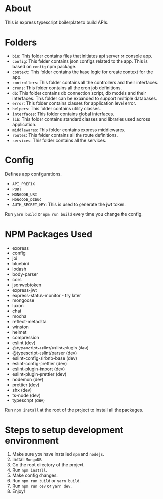# About
This is express typescript boilerplate to build APIs.

# Folders
- `bin`: This folder contains files that initiates api server or console app.
- `config`: This folder contains json configs related to the app. This is based on `config` npm package.
- `context`: This folder contains the base logic for create context for the app.
- `controllers`: This folder contains all the controllers and their interfaces.
- `crons`: This folder contains all the cron job definitions.
- `db`: This folder contains db connection script, db models and their interfaces. This folder can be expanded to support multiple databases.
- `error`: This folder contains classes for application level error.
- `helpers`: This folder contains utility classes.
- `interfaces`: This folder contains global interfaces.
- `lib`: This folder contains standard classes and libraries used across application.
- `middlewares`: This folder contains express middlewares.
- `routes`: This folder contains all the route definitions.
- `services`: This folder contains all the services.

# Config
Defines app configurations.
- `API_PREFIX`
- `PORT`
- `MONGODB_URI`
- `MONGODB_DEBUG`
- `AUTH_SECRET_KEY`: This is used to generate the jwt token.

Run `yarn build` or `npm run build` every time you change the config.

# NPM Packages Used
- express
- config
- joi
- bluebird
- lodash
- body-parser
- cors
- jsonwebtoken
- express-jwt
- express-status-monitor - try later
- mongoose
- luxon
- chai
- mocha
- reflect-metadata
- winston
- helmet
- compression
- eslint (dev)
- @typescript-eslint/eslint-plugin  (dev)
- @typescript-eslint/parser  (dev)
- eslint-config-airbnb-base (dev)
- eslint-config-prettier (dev)
- eslint-plugin-import (dev)
- eslint-plugin-prettier (dev)
- nodemon (dev)
- prettier (dev)
- shx (dev)
- ts-node (dev)
- typescript (dev)

Run `npm install` at the root of the project to install all the packages.

# Steps to setup development environment
1. Make sure you have installed `npm` and `nodejs`.
2. Install `MongoDB`.
3. Go the root directory of the project.
4. Run `npm install`.
5. Make config changes.
6. Run `npm run build` or `yarn build`.
7. Run `npm run dev` or `yarn dev`.
8. Enjoy!